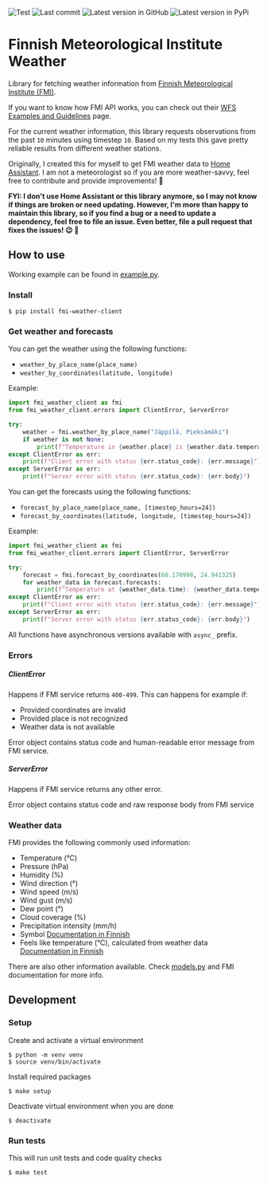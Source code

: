 ![Test](https://github.com/saaste/fmi-weather-client/workflows/tests/badge.svg?branch=master)
![Last commit](https://img.shields.io/github/last-commit/saaste/fmi-weather-client)
![Latest version in GitHub](https://img.shields.io/github/v/release/saaste/fmi-weather-client?include_prereleases)
![Latest version in PyPi](https://img.shields.io/pypi/v/fmi-weather-client)

# Finnish Meteorological Institute Weather
Library for fetching weather information from
[Finnish Meteorological Institute (FMI)](https://en.ilmatieteenlaitos.fi/open-data). 

If you want to know how FMI API works, you can check out their [WFS Examples and Guidelines](https://en.ilmatieteenlaitos.fi/open-data-manual-wfs-examples-and-guidelines) page.

For the current weather information, this library requests observations from the past `10` minutes using timestep `10`. Based on my tests this gave pretty reliable results from different weather stations.

Originally, I created this for myself to get FMI weather data to [Home Assistant](https://www.home-assistant.io/). I am not a meteorologist so if you are more weather-savvy, feel free to contribute and provide improvements! 💖

**FYI: I don't use Home Assistant or this library anymore, so I may not know if things are broken or need updating. However, I'm more than happy to maintain this library, so if you find a bug or a need to update a dependency, feel free to file an issue. Even better, file a pull request that fixes the issues! 😉 💖**

## How to use

Working example can be found in [example.py](example.py).

### Install

```
$ pip install fmi-weather-client 
```

### Get weather and forecasts
You can get the weather using the following functions:
- `weather_by_place_name(place_name)`
- `weather_by_coordinates(latitude, longitude)`

Example:
```python
import fmi_weather_client as fmi
from fmi_weather_client.errors import ClientError, ServerError

try:
    weather = fmi.weather_by_place_name("Jäppilä, Pieksämäki")
    if weather is not None:
        print(f"Temperature in {weather.place} is {weather.data.temperature}")
except ClientError as err:
    print(f"Client error with status {err.status_code}: {err.message}")
except ServerError as err:
    print(f"Server error with status {err.status_code}: {err.body}")
```

You can get the forecasts using the following functions:
- `forecast_by_place_name(place_name, [timestep_hours=24])`
- `forecast_by_coordinates(latitude, longitude, [timestep_hours=24])`

Example:
```python
import fmi_weather_client as fmi
from fmi_weather_client.errors import ClientError, ServerError

try:
    forecast = fmi.forecast_by_coordinates(60.170998, 24.941325)
    for weather_data in forecast.forecasts:
        print(f"Temperature at {weather_data.time}: {weather_data.temperature}")
except ClientError as err:
    print(f"Client error with status {err.status_code}: {err.message}")
except ServerError as err:
    print(f"Server error with status {err.status_code}: {err.body}")

```

All functions have asynchronous versions available with `async_` prefix.

### Errors

##### ClientError
Happens if FMI service returns `400-499`. This can happens for example if:
- Provided coordinates are invalid
- Provided place is not recognized
- Weather data is not available

Error object contains status code and human-readable error message from FMI service.

##### ServerError
Happens if FMI service returns any other error.

Error object contains status code and raw response body from FMI service


### Weather data
FMI provides the following commonly used information:
- Temperature (°C)
- Pressure (hPa)
- Humidity (%)
- Wind direction (°)
- Wind speed (m/s)
- Wind gust (m/s)
- Dew point (°)
- Cloud coverage (%)
- Precipitation intensity (mm/h)
- Symbol [Documentation in Finnish](https://www.ilmatieteenlaitos.fi/latauspalvelun-pikaohje)
- Feels like temperature (°C), calculated from weather data [Documentation in Finnish](https://tietopyynto.fi/files/foi/2940/feels_like-1.pdf)


There are also other information available. Check [models.py](fmi_weather_client/models.py) and FMI documentation for
more info.

## Development

### Setup
Create and activate a virtual environment
```
$ python -m venv venv
$ source venv/bin/activate
```

Install required packages
```
$ make setup
```

Deactivate virtual environment when you are done
```
$ deactivate
```

### Run tests
This will run unit tests and code quality checks
```
$ make test
```
